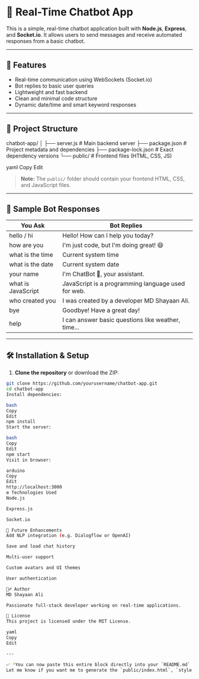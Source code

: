 # 💬 Real-Time Chatbot App

This is a simple, real-time chatbot application built with **Node.js**, **Express**, and **Socket.io**. It allows users to send messages and receive automated responses from a basic chatbot.

---

## 🚀 Features

- Real-time communication using WebSockets (Socket.io)
- Bot replies to basic user queries
- Lightweight and fast backend
- Clean and minimal code structure
- Dynamic date/time and smart keyword responses

---

## 📁 Project Structure

chatbot-app/
│
├── server.js # Main backend server
├── package.json # Project metadata and dependencies
├── package-lock.json # Exact dependency versions
└── public/ # Frontend files (HTML, CSS, JS)

yaml
Copy
Edit

> **Note:** The `public/` folder should contain your frontend HTML, CSS, and JavaScript files.

---

## 🧠 Sample Bot Responses

| You Ask                          | Bot Replies                                          |
|----------------------------------|------------------------------------------------------|
| hello / hi                       | Hello! How can I help you today?                    |
| how are you                      | I'm just code, but I'm doing great! 😄              |
| what is the time                 | Current system time                                 |
| what is the date                 | Current system date                                 |
| your name                        | I'm ChatBot 🤖, your assistant.                     |
| what is JavaScript               | JavaScript is a programming language used for web.  |
| who created you                  | I was created by a developer MD Shayaan Ali.        |
| bye                              | Goodbye! Have a great day!                          |
| help                             | I can answer basic questions like weather, time...  |

---

## 🛠️ Installation & Setup

1. **Clone the repository** or download the ZIP:

```bash
git clone https://github.com/yourusername/chatbot-app.git
cd chatbot-app
Install dependencies:

bash
Copy
Edit
npm install
Start the server:

bash
Copy
Edit
npm start
Visit in browser:

arduino
Copy
Edit
http://localhost:3000
⚙️ Technologies Used
Node.js

Express.js

Socket.io

🔮 Future Enhancements
Add NLP integration (e.g. Dialogflow or OpenAI)

Save and load chat history

Multi-user support

Custom avatars and UI themes

User authentication

🙋‍♂️ Author
MD Shayaan Ali

Passionate full-stack developer working on real-time applications.

📄 License
This project is licensed under the MIT License.

yaml
Copy
Edit

---

✅ *You can now paste this entire block directly into your `README.md` file.*  
Let me know if you want me to generate the `public/index.html`, `style.css`, or `chat.js` to go with it!
